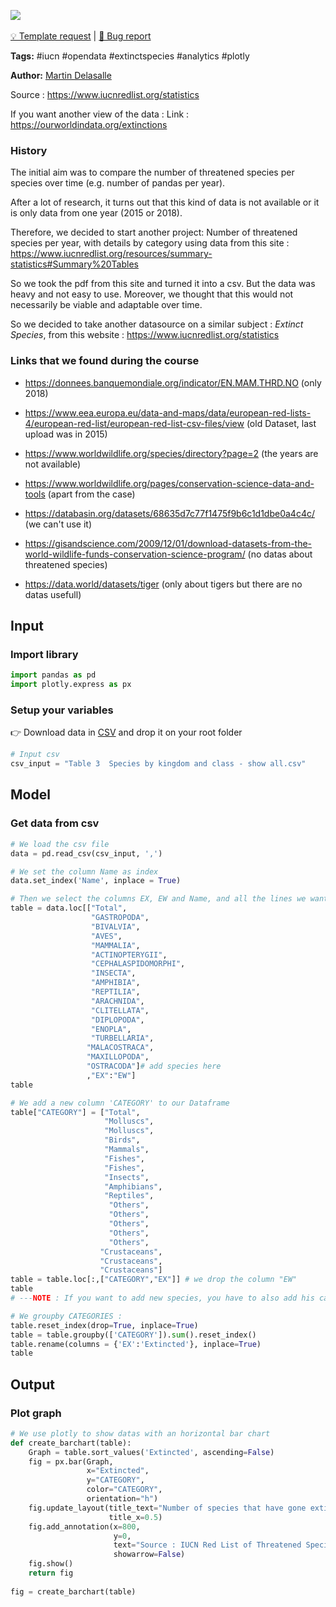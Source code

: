 <a href="https://app.naas.ai/user-redirect/naas/downloader?url=https://raw.githubusercontent.com/jupyter-naas/awesome-notebooks/master/IUCN/IUCN_Extinct_species.ipynb" target="_parent"><img src="https://naasai-public.s3.eu-west-3.amazonaws.com/open_in_naas.svg"/></a><br><br><a href="https://github.com/jupyter-naas/awesome-notebooks/issues/new?assignees=&labels=&template=template-request.md&title=Tool+-+Action+of+the+notebook+">💡 Template request</a> | <a href="https://github.com/jupyter-naas/awesome-notebooks/issues/new?assignees=&labels=&template=bug_report.md&title=">🚨 Bug report</a>

**Tags:** #iucn #opendata #extinctspecies #analytics #plotly

**Author:** [Martin Delasalle](https://github.com/delasalle-sio-martin)

Source : https://www.iucnredlist.org/statistics

If you want another view of the data : Link : https://ourworldindata.org/extinctions

### History
The initial aim was to compare the number of threatened species per species over time (e.g. number of pandas per year).

After a lot of research, it turns out that this kind of data is not available or it is only data from one year (2015 or 2018).

Therefore, we decided to start another project: Number of threatened species per year, with details by category using data from this site : https://www.iucnredlist.org/resources/summary-statistics#Summary%20Tables

So we took the pdf from this site and turned it into a csv.
But the data was heavy and not easy to use. Moreover, we thought that this would not necessarily be viable and adaptable over time.

So we decided to take another datasource on a similar subject : *Extinct Species*, from this website : https://www.iucnredlist.org/statistics

### Links that we found during the course 

- https://donnees.banquemondiale.org/indicator/EN.MAM.THRD.NO (only 2018)

- https://www.eea.europa.eu/data-and-maps/data/european-red-lists-4/european-red-list/european-red-list-csv-files/view (old Dataset, last upload was in 2015)

- https://www.worldwildlife.org/species/directory?page=2 (the years are not available)

- https://www.worldwildlife.org/pages/conservation-science-data-and-tools (apart from the case)

- https://databasin.org/datasets/68635d7c77f1475f9b6c1d1dbe0a4c4c/ (we can't use it)

- https://gisandscience.com/2009/12/01/download-datasets-from-the-world-wildlife-funds-conservation-science-program/ (no datas about threatened species)

- https://data.world/datasets/tiger (only about tigers but there are no datas usefull)

## Input

### Import library


```python
import pandas as pd
import plotly.express as px
```

### Setup your variables

👉 Download data in [CSV](https://www.iucnredlist.org/statistics) and drop it on your root folder


```python
# Input csv
csv_input = "Table 3  Species by kingdom and class - show all.csv"
```

## Model

### Get data from csv


```python
# We load the csv file
data = pd.read_csv(csv_input, ',')

# We set the column Name as index
data.set_index('Name', inplace = True)

# Then we select the columns EX, EW and Name, and all the lines we want in the graph
table = data.loc[["Total",
                  "GASTROPODA",
                  "BIVALVIA",
                  "AVES",
                  "MAMMALIA",
                  "ACTINOPTERYGII",
                  "CEPHALASPIDOMORPHI",
                  "INSECTA",
                  "AMPHIBIA",
                  "REPTILIA",
                  "ARACHNIDA",
                  "CLITELLATA",
                  "DIPLOPODA",
                  "ENOPLA",
                  "TURBELLARIA",
                 "MALACOSTRACA",
                 "MAXILLOPODA",
                 "OSTRACODA"]# add species here
                 ,"EX":"EW"]
table
```


```python
# We add a new column 'CATEGORY' to our Dataframe
table["CATEGORY"] = ["Total",
                     "Molluscs",
                     "Molluscs",
                     "Birds",
                     "Mammals",
                     "Fishes",
                     "Fishes",
                     "Insects",
                     "Amphibians",
                     "Reptiles",
                      "Others",
                      "Others",
                      "Others",
                      "Others",
                      "Others",
                    "Crustaceans",
                    "Crustaceans",
                    "Crustaceans"]
table = table.loc[:,["CATEGORY","EX"]] # we drop the column "EW"
table
# ---NOTE : If you want to add new species, you have to also add his category
```


```python
# We groupby CATEGORIES :
table.reset_index(drop=True, inplace=True)
table = table.groupby(['CATEGORY']).sum().reset_index()
table.rename(columns = {'EX':'Extincted'}, inplace=True)
table
```

## Output

### Plot graph


```python
# We use plotly to show datas with an horizontal bar chart
def create_barchart(table):
    Graph = table.sort_values('Extincted', ascending=False)
    fig = px.bar(Graph,
                 x="Extincted",
                 y="CATEGORY",
                 color="CATEGORY",
                 orientation="h")
    fig.update_layout(title_text="Number of species that have gone extinct since 1500",
                      title_x=0.5)
    fig.add_annotation(x=800,
                       y=0,
                       text="Source : IUCN Red List of Threatened Species<br>https://www.iucnredlist.org/statistics",
                       showarrow=False)
    fig.show()
    return fig
    
fig = create_barchart(table)
```


```python

```
